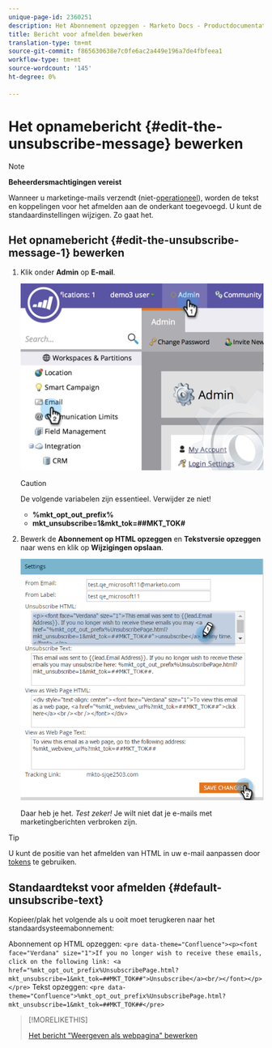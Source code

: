 ```yaml
---
unique-page-id: 2360251
description: Het Abonnement opzeggen - Marketo Docs - Productdocumentatie bewerken
title: Bericht voor afmelden bewerken
translation-type: tm+mt
source-git-commit: f865630638e7c0fe6ac2a449e196a7de4fbfeea1
workflow-type: tm+mt
source-wordcount: '145'
ht-degree: 0%

---
```



# Het opnamebericht {#edit-the-unsubscribe-message} bewerken

>[!NOTE]
>
>**Beheerdersmachtigingen vereist**

Wanneer u marketinge-mails verzendt (niet-[operationeel](/help/marketo/product-docs/email-marketing/general/functions-in-the-editor/make-an-email-operational.md)), worden de tekst en koppelingen voor het afmelden aan de onderkant toegevoegd. U kunt de standaardinstellingen wijzigen. Zo gaat het.

## Het opnamebericht {#edit-the-unsubscribe-message-1} bewerken

1. Klik onder **Admin** op **E-mail**.

   ![](assets/image2014-9-18-16-3a52-3a1.png)

   >[!CAUTION]
   >
   >De volgende variabelen zijn essentieel. Verwijder ze niet!
   >
   >* **%mkt_opt_out_prefix%**
   >* **mkt_unsubscribe=1&amp;mkt_tok=##MKT_TOK#**


1. Bewerk de **Abonnement op HTML opzeggen** en **Tekstversie opzeggen** naar wens en klik op **Wijzigingen opslaan**.

   ![](assets/image2016-8-26-13-3a40-3a55.png)

   Daar heb je het. _Test zeker!_ Je wilt niet dat je e-mails met marketingberichten verbroken zijn.

>[!TIP]
>
>U kunt de positie van het afmelden van HTML in uw e-mail aanpassen door [tokens](/help/marketo/product-docs/email-marketing/general/using-tokens/add-a-system-token-as-a-link-in-an-email.md) te gebruiken.

## Standaardtekst voor afmelden {#default-unsubscribe-text}

Kopieer/plak het volgende als u ooit moet terugkeren naar het standaardsysteemabonnement:

Abonnement op HTML opzeggen:
`<pre data-theme="Confluence"><p><font face="Verdana" size="1">If you no longer wish to receive these emails, click on the following link: <a href="%mkt_opt_out_prefix%UnsubscribePage.html?mkt_unsubscribe=1&mkt_tok=##MKT_TOK##">Unsubscribe</a><br/></font></p></pre>` Tekst opzeggen:
`<pre data-theme="Confluence">%mkt_opt_out_prefix%UnsubscribePage.html?mkt_unsubscribe=1&mkt_tok=##MKT_TOK##</pre>`

>[!MORELIKETHIS]
>
>[Het bericht &quot;Weergeven als webpagina&quot; bewerken](/help/marketo/product-docs/administration/email-setup/edit-the-view-as-web-page-message.md)
